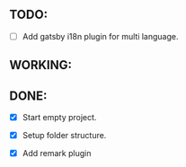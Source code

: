 


## TODO: 
  * [ ] Add gatsby i18n plugin for multi language.


## WORKING:



## DONE:
  * [x] Start empty project.
  * [x] Setup folder structure.
  * [X] Add remark plugin


 